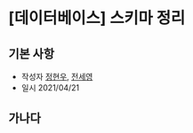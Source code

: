 # [데이터베이스] 스키마 정리

## 기본 사항
- 작성자 [정현우](https://github.com/Nuung), [전세영](https://github.com/SeyoungJeon)
- 일시 2021/04/21

## 가나다 